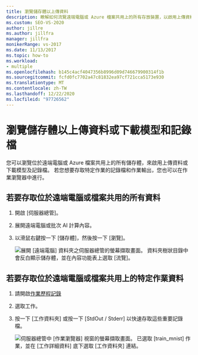 ```yaml
---
title: 瀏覽儲存體以上傳資料
description: 瞭解如何流覽遠端電腦或 Azure 檔案共用上的所有存放裝置，以啟用上傳資料或下載模型與記錄。
ms.custom: SEO-VS-2020
author: jillre
ms.author: jillfra
manager: jillfra
monikerRange: vs-2017
ms.date: 11/13/2017
ms.topic: how-to
ms.workload:
- multiple
ms.openlocfilehash: b145c4acf4047356b8996d09d746679900314f1b
ms.sourcegitcommit: fcfd0fc7702a47c81832ea97cf721cca5173e930
ms.translationtype: MT
ms.contentlocale: zh-TW
ms.lasthandoff: 12/22/2020
ms.locfileid: "97726562"
---
```

# <a name="browse-storage-to-upload-data-or-download-models-and-logs"></a>瀏覽儲存體以上傳資料或下載模型和記錄檔

您可以瀏覽位於遠端電腦或 Azure 檔案共用上的所有儲存體，來啟用上傳資料或下載模型及記錄檔。 若您想要存取特定作業的記錄檔和作業輸出，您也可以在作業瀏覽器中進行。

## <a name="to-access-all-data-on-the-remote-machine-or-file-share"></a>若要存取位於遠端電腦或檔案共用的所有資料

1. 開啟 [伺服器總管]。
2. 展開遠端電腦或批次 AI 計算內容。
3. 以滑鼠右鍵按一下 [儲存體]，然後按一下 [瀏覽]。

    ![展開 [遠端電腦] 資料夾之伺服器總管的螢幕擷取畫面。 資料夾樹狀目錄中會反白顯示儲存體，並在內容功能表上選取 [流覽]。](media/manage-storage/browse-storage.png)

## <a name="to-access-job-specific-data-on-the-remote-machine-or-file-share"></a>若要存取位於遠端電腦或檔案共用上的特定作業資料

1. 請開啟[作業歷程記錄](job-details.md)
2. 選取工作。
3. 按一下 [工作資料夾] 或按一下 [StdOut / Stderr] 以快速存取這些重要記錄檔。

    ![伺服器總管中 [作業瀏覽器] 視窗的螢幕擷取畫面。 已選取 [train_mnist] 作業，並在 [工作詳細資料] 底下選取 [工作資料夾] 連結。](media/manage-storage/job-workingfolder.png)
